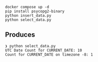 ```shell
docker compose up -d
pip install psycopg2-binary
python insert_data.py
python select_data.py
```

## Produces

```shell
❯ python select_data.py
UTC Date Count for CURRENT_DATE: 10
Count for CURRENT_DATE on timezone -8: 1
```
